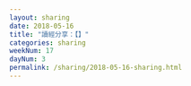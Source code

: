 ```yaml
---
layout: sharing
date: 2018-05-16
title: "讀經分享：【】"
categories: sharing
weekNum: 17
dayNum: 3
permalink: /sharing/2018-05-16-sharing.html
---
```

